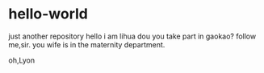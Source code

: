 # hello-world
just another repository
hello i am lihua
dou you take part in gaokao?
follow me,sir.
you wife is in the maternity department.

oh,Lyon

